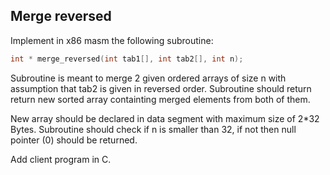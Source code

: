 ## Merge reversed

Implement in x86 masm the following subroutine:

```c
int * merge_reversed(int tab1[], int tab2[], int n);
```

Subroutine is meant to merge 2 given ordered arrays of size n with assumption that tab2 is given in reversed order. Subroutine should return return new sorted array containting merged elements from both of them.

New array should be declared in data segment with maximum size of 2*32 Bytes. Subroutine should check if n is smaller than 32, if not then null pointer (0) should be returned.

Add client program in C.